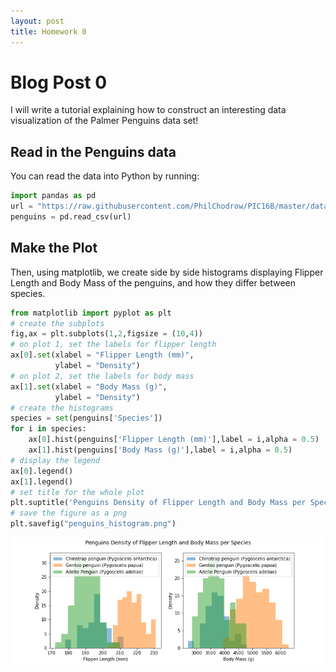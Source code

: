 ```yaml
---
layout: post
title: Homework 0 
---
```


# Blog Post 0

I will write a tutorial explaining how to construct an interesting data visualization of the Palmer Penguins data set!

## Read in the Penguins data
You can read the data into Python by running:

```python
import pandas as pd
url = "https://raw.githubusercontent.com/PhilChodrow/PIC16B/master/datasets/palmer_penguins.csv"
penguins = pd.read_csv(url)
```
## Make the Plot
Then, using matplotlib, we create side by side histograms displaying Flipper Length and Body Mass of the penguins, and how they differ between species.

``` python
from matplotlib import pyplot as plt
# create the subplots
fig,ax = plt.subplots(1,2,figsize = (10,4))
# on plot 1, set the labels for flipper length
ax[0].set(xlabel = "Flipper Length (mm)",
          ylabel = "Density")
# on plot 2, set the labels for body mass
ax[1].set(xlabel = "Body Mass (g)",
          ylabel = "Density")
# create the histograms
species = set(penguins['Species'])
for i in species:
    ax[0].hist(penguins['Flipper Length (mm)'],label = i,alpha = 0.5)
    ax[1].hist(penguins['Body Mass (g)'],label = i,alpha = 0.5)
# display the legend
ax[0].legend()
ax[1].legend()
# set title for the whole plot
plt.suptitle('Penguins Density of Flipper Length and Body Mass per Species')
# save the figure as a png
plt.savefig("penguins_histogram.png")
```
![penguins_histogram.png](/images/penguins_histogram.png)
